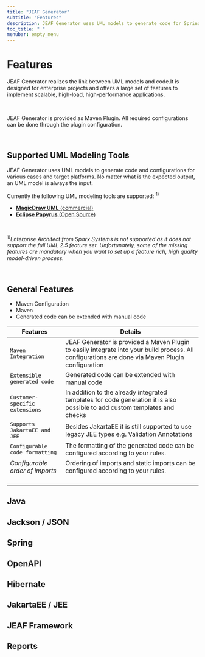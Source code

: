 ```yaml
---
title: "JEAF Generator"
subtitle: "Features"
description: JEAF Generator uses UML models to generate code for Spring, REST, Java, JakarataEE, JEE, Hibernate and others
toc_title: " "
menubar: empty_menu
---
```


# Features

JEAF Generator realizes the link between UML models and code.It is designed for enterprise projects and offers a large set of features to implement scalable, high-load, high-performance applications. 

<br>

JEAF Generator is provided as Maven Plugin. All required configurations can be done through the plugin configuration.

<br>

## Supported UML Modeling Tools

JEAF Generator uses UML models to generate code and configurations for various cases and target platforms. No matter what is the expected output, an UML model is always the input.

Currently the following UML modeling tools are supported: <sup>1)</sup>

* [**MagicDraw UML** (commercial)](https://www.3ds.com/products-services/catia/products/no-magic/magicdraw/)
* [**Eclipse Papyrus** (Open Source)](https://projects.eclipse.org/projects/modeling.mdt.papyrus)

<br>

<sup>1)</sup>*Enterprise Architect from Sparx Systems is not supported as it does not support the full UML 2.5 feature set. Unfortunately, some of the missing features are mandatory when you want to set up a feature rich, high quality model-driven process.*

<br>

## General Features

* Maven Configuration
* Maven
* Generated code can be extended with manual code

| Features                        | Details                                                                                                                                           |
| ------------------------------- | ------------------------------------------------------------------------------------------------------------------------------------------------- |
| `Maven Integration`             | JEAF Generator is provided a Maven Plugin to easily integrate into your build process. All configurations are done via Maven Plugin configuration |
| `Extensible generated code`     | Generated code can be extended with manual code                                                                                                   |
| `Customer-specific extensions`  | In addition to the already integrated templates for code generation it is also possible to add custom templates and checks                        |
| `Supports JakartaEE and JEE`    | Besides JakartaEE it is still supported to use legacy JEE types e.g. Validation Annotations                                                       |
| `Configurable code formatting`  | The formatting of the generated code can be configured according to your rules.                                                                   |
| *Configurable order of imports* | Ordering of imports and static imports can be configured according to your rules.                                                                 |
|                                 |                                                                                                                                                   |
|                                 |                                                                                                                                                   |
|                                 |                                                                                                                                                   |
|                                 |                                                                                                                                                   |

## Java <i class="fa-brands fa-java fa-xl" style="color: #5F996B;"></i>

## Jackson / JSON

<i class="fas fa-check-circle fa-lg" style="color: #B92132;"></i>

## Spring

## OpenAPI

## Hibernate

## JakartaEE / JEE

## JEAF Framework

## Reports

